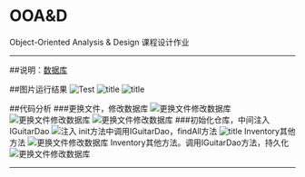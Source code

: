 # OOA&D
Object-Oriented Analysis &amp; Design 课程设计作业

-------------

##说明：[数据库](https://github.com/muxiaobai/OOAD/tree/master/task5/database) 

##图片运行结果
![Test](https://github.com/muxiaobai/OOAD/blob/master/task5/201606041015.png "title")
![](https://github.com/muxiaobai/OOAD/blob/master/task5/201606041017.png "title")
![](https://github.com/muxiaobai/OOAD/blob/master/task5/201606041020.png "title")

##代码分析
###更换文件，修改数据库
![更换文件修改数据库](https://github.com/muxiaobai/OOAD/blob/master/task5/201606041021.png "title")
![更换文件修改数据库](https://github.com/muxiaobai/OOAD/blob/master/task5/201606041022.PNG "title")
![更换文件修改数据库](https://github.com/muxiaobai/OOAD/blob/master/task5/201606041023.PNG "title")
###初始化仓库，中间注入IGuitarDao
![注入](https://github.com/muxiaobai/OOAD/blob/master/task5/201606041024.png "title")
init方法中调用IGuitarDao，findAll方法
![](https://github.com/muxiaobai/OOAD/blob/master/task5/201606041025.png "title")
Inventory其他方法
![更换文件修改数据库](https://github.com/muxiaobai/OOAD/blob/master/task5/201606041026.png "title")
Inventory其他方法。调用IGuitarDao方法，持久化
![更换文件修改数据库](https://github.com/muxiaobai/OOAD/blob/master/task5/201606041021.png "title")

--------------

